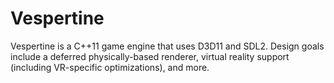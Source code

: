 # Vespertine
Vespertine is a C++11 game engine that uses D3D11 and SDL2. Design goals include a deferred physically-based renderer, virtual reality support (including VR-specific optimizations), and more.